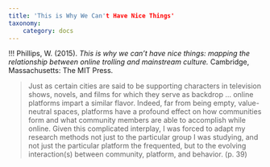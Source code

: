 ```yaml
---
title: 'This is Why We Can't Have Nice Things'
taxonomy:
    category: docs
---
```



!!! Phillips, W. (2015). *This is why we can’t have nice things: mapping the relationship between online trolling and mainstream culture.* Cambridge, Massachusetts: The MIT Press.

> Just as certain cities are said to be supporting characters in television shows, novels, and films for which they serve as backdrop ... online platforms impart a similar flavor. Indeed, far from being empty, value-neutral spaces, platforms have a profound effect on how communities form and what community members are able to accomplish while online. Given this complicated interplay, I was forced to adapt my research methods not just to the particular group I was studying, and not just the particular platform the frequented, but to the evolving interaction(s) between community, platform, and behavior. (p. 39)
